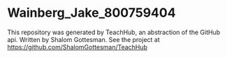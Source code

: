 # Wainberg_Jake_800759404
This repository was generated by TeachHub, an abstraction of the GitHub api. Written by Shalom Gottesman. See the project at https://github.com/ShalomGottesman/TeachHub
